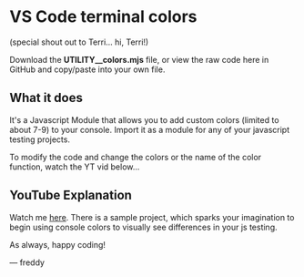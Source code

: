 # VS Code terminal colors

(special shout out to Terri... hi, Terri!)

Download the **UTILITY__colors.mjs** file, or view the raw code here in GitHub and copy/paste into your own file.

## What it does
It's a Javascript Module that allows you to add custom colors (limited to about 7-9) to your console. Import it as a module for any of your javascript testing projects.

To modify the code and change the colors or the name of the color function, watch the YT vid below...

## YouTube Explanation

Watch me [here](https://youtu.be/xld2WO09wRk). There is a sample project, which sparks your imagination to begin using console colors to visually see differences in your js testing.

As always, happy coding!

— freddy

